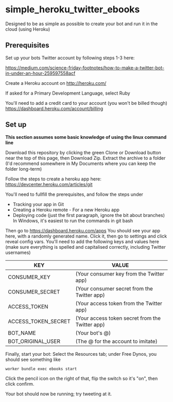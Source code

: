 # simple_heroku_twitter_ebooks

Designed to be as simple as possible to create your bot and run it in the cloud (using Heroku)

## Prerequisites

Set up your bots Twitter account by following steps 1-3 here:

https://medium.com/science-friday-footnotes/how-to-make-a-twitter-bot-in-under-an-hour-259597558acf


Create a Heroku account on http://heroku.com/

If asked for a Primary Development Language, select Ruby

You'll need to add a credit card to your account (you won't be billed though) https://dashboard.heroku.com/account/billing

## Set up

**This section assumes some basic knowledge of using the linux command line**

Download this repository by clicking the green Clone or Download button near the top of this page, then Download Zip. Extract the archive to a folder (I'd recommend somewhere in My Documents where you can keep the folder long-term)

Follow the steps to create a heroku app here:
https://devcenter.heroku.com/articles/git

You'll need to fullfill the prerequisites, and follow the steps under
- Tracking your app in Git
- Creating a Heroku remote - For a new Heroku app
- Deploying code (just the first paragraph, ignore the bit about branches)
In Windows, it's easiest to run the commands in git bash

Then go to
https://dashboard.heroku.com/apps
You should see your app here, with a randomly generated name. Click it, then go to settings and click reveal config vars.
You'll need to add the following keys and values here (make sure everything is spelled and capitalised correctly, including Twitter usernames)

KEY | VALUE |
--- | --- |
CONSUMER_KEY | (Your consumer key from the Twitter app)
CONSUMER_SECRET | (Your consumer secret from the Twitter app)
ACCESS_TOKEN | (Your access token from the Twitter app)
ACCESS_TOKEN_SECRET | (Your access token secret from the Twitter app)
BOT_NAME | (Your bot's @)
BOT_ORIGINAL_USER | (The @ for the account to imitate)

Finally, start your bot:
Select the Resources tab; under Free Dynos, you should see something like
```bash
worker bundle exec ebooks start
```

Click the pencil icon on the right of that, flip the switch so it's "on", then click confirm.

Your bot should now be running; try tweeting at it.
